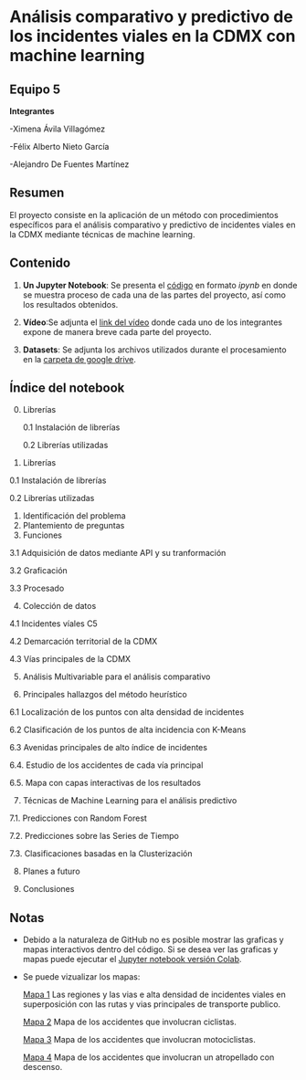 # Análisis comparativo y predictivo de los incidentes viales en la CDMX con machine learning

## Equipo 5

**Integrantes**

-Ximena Ávila Villagómez

-Félix Alberto Nieto García

-Alejandro De Fuentes Martínez

## Resumen 
El proyecto consiste en la aplicación de un método  con procedimientos específicos para el análisis comparativo y predictivo de incidentes viales en la CDMX mediante técnicas de machine learning.


## Contenido

1. **Un Jupyter Notebook**: Se presenta el [código](  https://github.com/Felix-07/Incidentes-Viales-Machine-Learning/blob/main/Proyecto/Proyecto_Final_ML.ipynb) en formato *ipynb* en donde se muestra proceso de cada una de las partes del proyecto, así como los resultados obtenidos. 

2. **Vídeo**:Se adjunta el [link del vídeo]( ) donde cada uno de los integrantes expone de manera breve cada parte del proyecto.


3. **Datasets**: Se adjunta los archivos utilizados durante el procesamiento en la [carpeta de google drive](https://drive.google.com/drive/folders/1eOCVO0lTw0F0eGiyR4zmuDStKTfZ0Qqh?usp=sharing).


## Índice del notebook

0. Librerías

    0.1 Instalación de librerías

    0.2 Librerías utilizadas

0. Librerías

  0.1 Instalación de librerías

  0.2 Librerías utilizadas

1. Identificación del problema
2. Plantemiento de preguntas
3. Funciones

  3.1 Adquisición de datos mediante API y su tranformación

  3.2 Graficación

  3.3 Procesado

4. Colección de datos
  
  4.1 Incidentes víales C5

  4.2 Demarcación territorial de la CDMX

  4.3 Vías principales de la CDMX 

5. Análisis Multivariable para el análisis comparativo

6. Principales hallazgos del método heurístico

  6.1 Localización de los puntos con alta densidad de incidentes
  
  6.2 Clasificación de los puntos de alta incidencia con K-Means
  
  6.3 Avenidas principales de alto índice de incidentes 

  6.4. Estudio de los accidentes de cada vía principal

  6.5. Mapa con capas interactivas de los resultados

7. Técnicas de Machine Learning para el análisis predictivo

  7.1. Predicciones con Random Forest

  7.2. Predicciones sobre las Series de Tiempo

  7.3. Clasificaciones basadas en la Clusterización 

8. Planes a futuro

9. Conclusiones


## Notas
* Debido a la naturaleza de GitHub no es posible mostrar las graficas y mapas interactivos dentro del código. Si se desea ver las graficas y mapas puede ejecutar el [Jupyter notebook versión Colab](  ).

* Se puede vizualizar los mapas:

    [Mapa 1](https://felix-07.github.io/Incidentes-Viales-Machine-Learning/mapa_vias_alto_indice.html) Las regiones y las vias e alta densidad de incidentes viales en superposición con las rutas y vias principales de transporte publico. 
    
    [Mapa 2](https://felix-07.github.io/Incidentes-Viales-Machine-Learning/mapa_accidentes_ciclistas.html) Mapa de los accidentes que involucran ciclistas.
    
    [Mapa 3](https://felix-07.github.io/Incidentes-Viales-Machine-Learning/mapa_accidentes_motociclistas.html) Mapa de los accidentes que involucran motociclistas.
    
    [Mapa 4](https://felix-07.github.io/Incidentes-Viales-Machine-Learning/mapa_atropellados.html) Mapa de los accidentes que involucran un atropellado con descenso.
    
